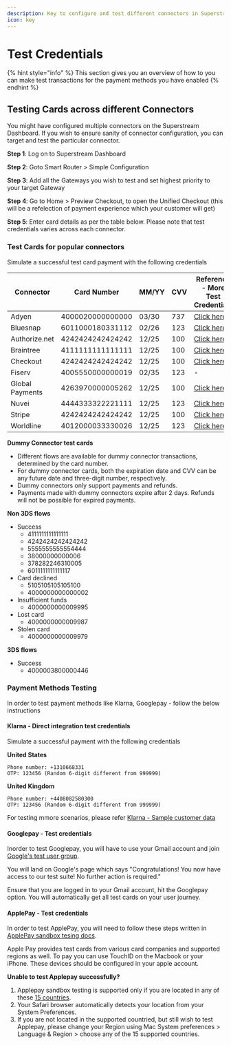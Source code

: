 ```yaml
---
description: Key to configure and test different connectors in Superstream
icon: key
---
```


# Test Credentials

{% hint style="info" %}
This section gives you an overview of how to you can make test transactions for the payment methods you have enabled
{% endhint %}

## Testing Cards across different Connectors

You might have configured multiple connectors on the Superstream Dashboard. If you wish to ensure sanity of connector configuration, you can target and test the particular connector.

**Step 1**: Log on to Superstream Dashboard

**Step 2**: Goto Smart Router > Simple Configuration

**Step 3**: Add all the Gateways you wish to test and set highest priority to your target Gateway

**Step 4**: Go to Home > Preview Checkout, to open the Unified Checkout (this will be a refelection of payment experience which your customer will get)

**Step 5**: Enter card details as per the table below. Please note that test credentials varies across each connector.

### Test Cards for popular connectors

Simulate a successful test card payment with the following credentials

| Connector       | Card Number      | MM/YY | CVV | Reference - More Test Credentials                                                                           |
| --------------- | ---------------- | ----- | --- | ----------------------------------------------------------------------------------------------------------- |
| Adyen           | 4000020000000000 | 03/30 | 737 | [Click here](https://docs.adyen.com/development-resources/testing/test-card-numbers)                        |
| Bluesnap        | 6011000180331112 | 02/26 | 123 | [Click here](https://developers.bluesnap.com/reference/test-credit-cards)                                   |
| Authorize.net   | 4242424242424242 | 12/25 | 100 | [Click here](https://developer.authorize.net/hello\_world/testing\_guide.html)                              |
| Braintree       | 4111111111111111 | 12/25 | 100 | [Click here](https://developer.paypal.com/braintree/docs/reference/general/testing/php#credit-card-numbers) |
| Checkout        | 4242424242424242 | 12/25 | 100 | [Click here](https://www.checkout.com/docs/testing/test-cards)                                              |
| Fiserv          | 4005550000000019 | 02/35 | 123 | -                                                                                                           |
| Global Payments | 4263970000005262 | 12/25 | 100 | [Click here](https://developer.globalpay.com/resources/test-card-numbers)                                   |
| Nuvei           | 4444333322221111 | 12/25 | 123 | [Click here](https://helpdesk.nuvei.com/doku.php?id=developer:integration\_docs:testing-guide)              |
| Stripe          | 4242424242424242 | 12/25 | 100 | [Click here](https://stripe.com/docs/testing#cards)                                                         |
| Worldline       | 4012000033330026 | 12/25 | 123 | [Click here](https://epayments.developer-ingenico.com/documentation/testcases/detail/visa)                  |

**Dummy Connector test cards**

* Different flows are available for dummy connector transactions, determined by the card number.
* For dummy connector cards, both the expiration date and CVV can be any future date and three-digit number, respectively.
* Dummy connectors only support payments and refunds.
* Payments made with dummy connectors expire after 2 days. Refunds will not be possible for expired payments.

**Non 3DS flows**

* Success
  * 4111111111111111
  * 4242424242424242
  * 5555555555554444
  * 38000000000006
  * 378282246310005
  * 6011111111111117
* Card declined
  * 5105105105105100
  * 4000000000000002
* Insufficient funds
  * 4000000000009995
* Lost card
  * 4000000000009987
* Stolen card
  * 4000000000009979

**3DS flows**

* Success
  * 4000003800000446

### Payment Methods Testing

In order to test payment methods like Klarna, Googlepay - follow the below instructions

#### Klarna - Direct integration test credentials

Simulate a successful payment with the following credentials

**United States**

```
Phone number: +1310668331
OTP: 123456 (Random 6-digit different from 999999)
```

**United Kingdom**

```
Phone number: +4408082580300
OTP: 123456 (Random 6-digit different from 999999)
```

For testing mmore scenarios, please refer [Klarna - Sample customer data](https://docs.klarna.com/resources/test-environment/sample-customer-data/)

#### Googlepay - Test credentials

Inorder to test Googlepay, you will have to use your Gmail account and join [Google's test user group](https://groups.google.com/g/googlepay-test-mode-stub-data).

You will land on Google's page which says "Congratulations! You now have access to our test suite! No further action is required."

Ensure that you are logged in to your Gmail account, hit the Googlepay option. You will automatically get all test cards on your user journey.

#### ApplePay - Test credentials

In order to test ApplePay, you will need to follow these steps written in [ApplePay sandbox tesing docs](https://developer.apple.com/apple-pay/sandbox-testing/).

Apple Pay provides test cards from various card companies and supported regions as well. To pay you can use TouchID on the Macbook or your iPhone. These devices should be configured in your apple account.

**Unable to test Applepay successfully?**

1. Applepay sandbox testing is supported only if you are located in any of these [15 countries](https://developer.apple.com/apple-pay/sandbox-testing/).
2. Your Safari browser automatically detects your location from your System Preferences.
3. If you are not located in the supported countried, but still wish to test Applepay, please change your Region using Mac System preferences > Language & Region > choose any of the 15 supported countries.&#x20;

<figure><img src="../../../../.gitbook/assets/languageRegion.png" alt=""><figcaption></figcaption></figure>

